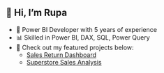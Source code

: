 ## 👋 Hi, I’m Rupa
- 🎯 Power BI Developer with 5 years of experience
- 📊 Skilled in Power BI, DAX, SQL, Power Query
- 🚀 Check out my featured projects below:
  - [Sales Return Dashboard](https://github.com/Rupa-C/Sales-Dashboard-Power-BI)
  - [Superstore Sales Analysis](https://github.com/YourRepo/Superstore-PowerBI)
